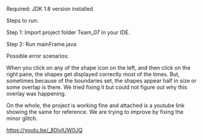 Required: JDK 1.8 version installed

Steps to run:

Step 1: Import project folder Team_07 in your IDE. 

Step 2: Run mainFrame.java

Possible error scenarios: 

When you click on any of the shape icon on the left, and then click on the right pane, the shapes get displayed correctly most of the times. But, sometimes because of the boundaries set, the shapes appear half in size or some overlap is there. We tried fixing it but could not figure out why this overlay was happening. 

On the whole, the project is working fine and attached is a youtube link showing the same for reference. We are trying to improve by fixing the minor glitch.

https://youtu.be/_80lvlUW0JQ

